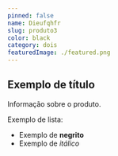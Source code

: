 ```yaml
---
pinned: false
name: Dieufqhfr
slug: produto3
color: black
category: dois
featuredImage: ./featured.png
---
```


## Exemplo de título

Informação sobre o produto.

Exemplo de lista:

- Exemplo de **negrito**
- Exemplo de _itálico_
